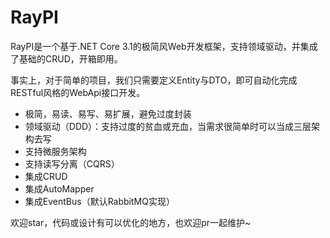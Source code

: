 # RayPI

RayPI是一个基于.NET Core 3.1的极简风Web开发框架，支持领域驱动，并集成了基础的CRUD，开箱即用。

事实上，对于简单的项目，我们只需要定义Entity与DTO，即可自动化完成RESTful风格的WebApi接口开发。

* 极简，易读、易写、易扩展，避免过度封装
* 领域驱动（DDD）：支持过度的贫血或充血，当需求很简单时可以当成三层架构去写
* 支持微服务架构
* 支持读写分离（CQRS）
* 集成CRUD
* 集成AutoMapper
* 集成EventBus（默认RabbitMQ实现）

欢迎star，代码或设计有可以优化的地方，也欢迎pr一起维护~
